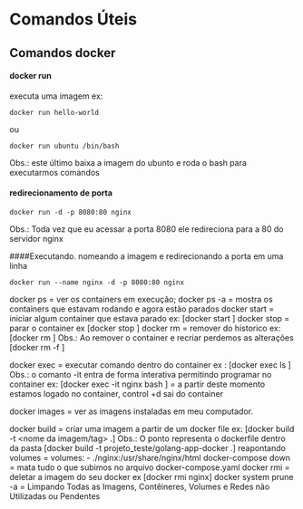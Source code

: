 # Comandos Úteis

## Comandos docker

#### docker run  
executa uma imagem ex: 
```
docker run hello-world
```
ou 
```
docker run ubuntu /bin/bash
```
Obs.: este último baixa a imagem do ubunto e roda o bash para executarmos comandos

#### redirecionamento de porta 
```
docker run -d -p 8080:80 nginx
```
Obs.: Toda vez que eu acessar a porta 8080 ele redireciona para a 80 do servidor nginx 

####Executando. nomeando a imagem e redirecionando a porta em uma linha
```
docker run --name nginx -d -p 8080:80 nginx
```

docker ps  = ver os containers em execução;
docker ps -a =  mostra os containers que estavam rodando e agora estão parados
docker start =  iniciar algum container que estava parado ex: [docker start <container id ou name>]
docker stop = parar o container ex [docker stop <container id ou name>]
docker rm = remover do historico ex: [docker rm <container id ou name>]
Obs.: Ao remover o container e recriar perdemos as alterações [docker rm -f <container id ou name>]

docker exec = executar comando dentro do container ex : [docker exec <name ex: nginx> ls ]
Obs.: o comanto -it entra de forma interativa permitindo programar no container ex: [docker exec -it nginx bash ] = a partir deste momento estamos logado no container, control +d sai do container

docker images = ver as imagens instaladas em meu computador.

docker build = criar uma imagem a partir de um docker file ex: [docker build -t <nome da imagem/tag> .]
Obs.: O ponto representa o dockerfile dentro da pasta  [docker build -t projeto_teste/golang-app-docker .]
reapontando volumes = volumes: - ./nginx:/usr/share/nginx/html
docker-compose down = mata tudo o que subimos no arquivo docker-compose.yaml
docker rmi = deletar a imagem do seu docker ex [docker rmi nginx]
docker system prune -a = Limpando Todas as Imagens, Contêineres, Volumes e Redes não Utilizadas ou Pendentes
